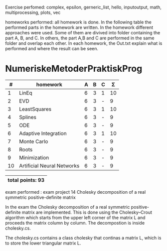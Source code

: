 Exercise perfomed: complex, epsilon, gerneric_list, hello, inputoutput, math, multiprocessing, plots, vec

homeworks performed: all homework is done. In the following table the performed parts in the homework are written. In the homework different approaches were used. Some of them are divived into folder containing the part A, B, and C. In others, the part A,B and C are performed in the same folder and  overlap each other. In each homework, the Out.txt explain what is performed and where the result can be seen.  

# NumeriskeMetoderPraktiskProg
| #  |    homework                   | A | B | C | Σ   |
| -- | ----------------------------- | - | - | - | --- |
| 1  | LinEq                         | 6 | 3 | 1 | 10  |
| 2  | EVD                           | 6 | 3 | - |  9  |
| 3  | LeastSquares                  | 6 | 3 | 1 | 10  |
| 4  | Splines                       | 6 | 3 | - |  9  |
| 5  | ODE                           | 6 | 3 | - |  9  |
| 6  | Adaptive Integration          | 6 | 3 | 1 | 10  |
| 7  | Monte Carlo                   | 6 | 3 | - |  9  |
| 8  | Roots                         | 6 | 3 | - |  9  |
| 9  | Minimization                  | 6 | 3 | - |  9  |
| 10 | Artificial Neural Networks    | 6 | 3 | - |  9  |
 

|                    total points: 93  |
| ------------------------------------ |

exam performed : exam project 14 Cholesky decomposition of a real symmetric positive-definite matrix

In the exam the Cholesky decomposition of a real symmetric positive-definite matrix are implemented. This is done using the Cholesky–Crout algorithm which starts from the upper left corner of the matrix L and proceeds the matrix column by column.  The decompostion is inside cholesky.cs.

The cholesky.cs contains a class cholesky that continas a matrix L, which is to store the lower triangular matrix L. 
